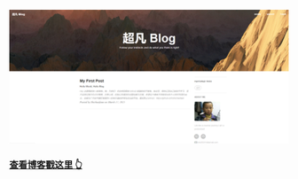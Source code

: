 ![](https://raw.githubusercontent.com/shichaofaan/shichaofaan.github.io/main/img/readme-home.png)
>
### [查看博客戳这里 👆](http://qiubaiying.github.io)

